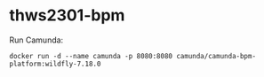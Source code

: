 # thws2301-bpm

Run Camunda: 

    docker run -d --name camunda -p 8080:8080 camunda/camunda-bpm-platform:wildfly-7.18.0